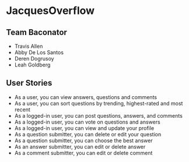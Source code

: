 # JacquesOverflow

## Team Baconator
* Travis Allen
* Abby De Los Santos
* Deren Dogrusoy
* Leah Goldberg


## User Stories
* As a user, you can view answers, questions and comments
* As a user, you can sort questions by trending, highest-rated and most recent
* As a logged-in user, you can post questions, answers, and comments
* As a logged-in user, you can vote on questions and answers
* As a logged-in user, you can view and update your profile
* As a question submitter, you can delete or edit your question
* As a question submitter, you can choose the best answer
* As an answer submitter, you can edit or delete answer
* As a comment submitter, you can edit or delete comment



